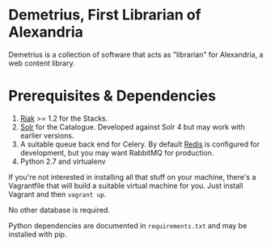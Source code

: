 Demetrius, First Librarian of Alexandria
========================================
Demetrius is a collection of software that acts as "librarian" for Alexandria,
a web content library.

Prerequisites & Dependencies
============================
1. [Riak][] >= 1.2 for the Stacks.
2. [Solr][] for the Catalogue. Developed against Solr 4 but may work with earlier versions.
3. A suitable queue back end for Celery. By default [Redis][] is configured for development, but you may want RabbitMQ for production.
4. Python 2.7 and virtualenv

If you're not interested in installing all that stuff on your machine, there's a Vagrantfile that will build a suitable virtual machine for you. Just install Vagrant and then `vagrant up`.

No other database is required.

Python dependencies are documented in `requirements.txt` and may be installed with pip.


[Riak]: http://basho.com/products/riak-overview/
[Solr]: http://lucene.apache.org/solr/
[Redis]: http://redis.io/

